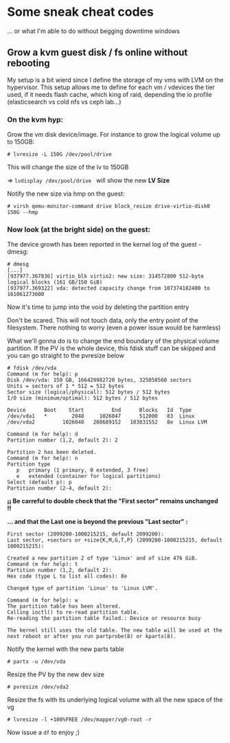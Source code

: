# Some sneak cheat codes

... or what I'm able to do without begging downtime windows

## Grow a kvm guest disk / fs online without rebooting

My setup is a bit wierd since I define the storage of my vms with LVM on the hypervisor. This setup allows me to define for each vm / vdevices the tier used, if it needs flash cache, which king of raid, depending the io profile (elasticsearch vs cold nfs vs ceph lab...) 

### On the kvm hyp:

Grow the vm disk device/image. For instance to grow the logical volume up to 150GB: 

``` 
# lvresize -L 150G /dev/pool/drive
```
This will change the size of the lv to 150GB

=> `lvdisplay /dev/pool/drive ` will show the new **LV Size**

Notify the new size via hmp on the guest:

``` 
# virsh qemu-monitor-command drive block_resize drive-virtio-disk0 150G --hmp 
```
### Now look (at the bright side) on the guest:

The device growth has been reported in the kernel log of the guest - dmesg:
```
# dmesg
[...]
[937977.367836] virtio_blk virtio2: new size: 314572800 512-byte logical blocks (161 GB/150 GiB)
[937977.369322] vda: detected capacity change from 107374182400 to 161061273600
```
Now it's time to jump into the void by deleting the partition entry

Don't be scared. This will not touch data, only the entry point of the filesystem. There nothing to worry (even a power issue would be harmless)

What we'll gonna do is to change the end boundary of the physical volume partition. If the PV is the whole device, this fdisk stuff can be skipped and you can go straight to the pvresize below

```
# fdisk /dev/vda
Command (m for help): p
Disk /dev/vda: 150 GB, 166429982720 bytes, 325058560 sectors
Units = sectors of 1 * 512 = 512 bytes
Sector size (logical/physical): 512 bytes / 512 bytes
I/O size (minimum/optimal): 512 bytes / 512 bytes

Device      Boot    Start         End      Blocks   Id  Type
/dev/vda1   *        2048     1026047      512000   83  Linux
/dev/vda2         1026048   208689152   103831552   8e  Linux LVM

Command (m for help): d
Partition number (1,2, default 2): 2

Partition 2 has been deleted.
Command (m for help): n
Partition type
   p   primary (1 primary, 0 extended, 3 free)
   e   extended (container for logical partitions)
Select (default p): p
Partition number (2-4, default 2): 
```
**¡¡ Be carreful to double check that the "First sector" remains unchanged !!**

**... and that the Last one is beyond the previous "Last sector" :**
```
First sector (2099200-1000215215, default 2099200): 
Last sector, +sectors or +size{K,M,G,T,P} (2099200-1000215215, default 1000215215): 
```
```
Created a new partition 2 of type 'Linux' and of size 476 GiB.
Command (m for help): t
Partition number (1,2, default 2): 
Hex code (type L to list all codes): 8e

Changed type of partition 'Linux' to 'Linux LVM'.

Command (m for help): w
The partition table has been altered.
Calling ioctl() to re-read partition table.
Re-reading the partition table failed.: Device or resource busy

The kernel still uses the old table. The new table will be used at the next reboot or after you run partprobe(8) or kpartx(8).

```
Notify the kernel with the new parts table
```
# partx -u /dev/vda
```
Resize the PV by the new dev size
```
# pvresize /dev/vda2
```
Resize the fs with its underlying logical volume with all the new space of the vg
```
# lvresize -l +100%FREE /dev/mapper/vg0-root -r
```

Now issue a `df` to enjoy ;)

